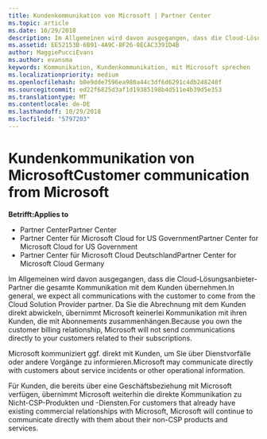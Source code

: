 ```yaml
---
title: Kundenkommunikation von Microsoft | Partner Center
ms.topic: article
ms.date: 10/29/2018
description: Im Allgemeinen wird davon ausgegangen, dass die Cloud-Lösungsanbieter-Partner die gesamte Kommunikation mit dem Kunden übernehmen.
ms.assetid: EE52153B-6B91-4A9C-8F26-8ECAC3391D4B
author: MaggiePucciEvans
ms.author: evansma
keywords: Kommunikation, Kundenkommunikation, mit Microsoft sprechen
ms.localizationpriority: medium
ms.openlocfilehash: b0e9dde7596ea980a44c3df6d6291c4db248240f
ms.sourcegitcommit: ed22f6825d3af1d19385198b4d511e4b39d5e353
ms.translationtype: MT
ms.contentlocale: de-DE
ms.lasthandoff: 10/29/2018
ms.locfileid: "5797203"
---
```

# <a name="customer-communication-from-microsoft"></a><span data-ttu-id="8c6d2-104">Kundenkommunikation von Microsoft</span><span class="sxs-lookup"><span data-stu-id="8c6d2-104">Customer communication from Microsoft</span></span>

**<span data-ttu-id="8c6d2-105">Betrifft:</span><span class="sxs-lookup"><span data-stu-id="8c6d2-105">Applies to</span></span>**

-  <span data-ttu-id="8c6d2-106">Partner Center</span><span class="sxs-lookup"><span data-stu-id="8c6d2-106">Partner Center</span></span>
-  <span data-ttu-id="8c6d2-107">Partner Center für Microsoft Cloud for US Government</span><span class="sxs-lookup"><span data-stu-id="8c6d2-107">Partner Center for Microsoft Cloud for US Government</span></span>
-  <span data-ttu-id="8c6d2-108">Partner Center für Microsoft Cloud Deutschland</span><span class="sxs-lookup"><span data-stu-id="8c6d2-108">Partner Center for Microsoft Cloud Germany</span></span>

<span data-ttu-id="8c6d2-109">Im Allgemeinen wird davon ausgegangen, dass die Cloud-Lösungsanbieter-Partner die gesamte Kommunikation mit dem Kunden übernehmen.</span><span class="sxs-lookup"><span data-stu-id="8c6d2-109">In general, we expect all communications with the customer to come from the Cloud Solution Provider partner.</span></span> <span data-ttu-id="8c6d2-110">Da Sie die Abrechnung mit dem Kunden direkt abwickeln, übernimmt Microsoft keinerlei Kommunikation mit ihren Kunden, die mit Abonnements zusammenhängen.</span><span class="sxs-lookup"><span data-stu-id="8c6d2-110">Because you own the customer billing relationship, Microsoft will not send communications directly to your customers related to their subscriptions.</span></span>

<span data-ttu-id="8c6d2-111">Microsoft kommuniziert ggf. direkt mit Kunden, um Sie über Dienstvorfälle oder andere Vorgänge zu informieren.</span><span class="sxs-lookup"><span data-stu-id="8c6d2-111">Microsoft may communicate directly with customers about service incidents or other operational information.</span></span>

<span data-ttu-id="8c6d2-112">Für Kunden, die bereits über eine Geschäftsbeziehung mit Microsoft verfügen, übernimmt Microsoft weiterhin die direkte Kommunikation zu Nicht-CSP-Produkten und -Diensten.</span><span class="sxs-lookup"><span data-stu-id="8c6d2-112">For customers that already have existing commercial relationships with Microsoft, Microsoft will continue to communicate directly with them about their non-CSP products and services.</span></span>

 

 



